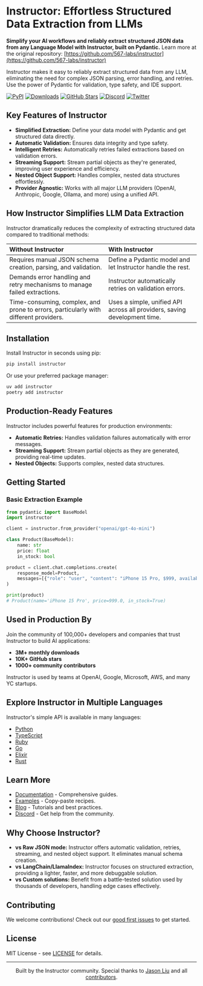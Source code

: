 # Instructor: Effortless Structured Data Extraction from LLMs

**Simplify your AI workflows and reliably extract structured JSON data from any Language Model with Instructor, built on Pydantic.** Learn more at the original repository: [https://github.com/567-labs/instructor](https://github.com/567-labs/instructor)

Instructor makes it easy to reliably extract structured data from any LLM, eliminating the need for complex JSON parsing, error handling, and retries. Use the power of Pydantic for validation, type safety, and IDE support.

[![PyPI](https://img.shields.io/pypi/v/instructor?style=flat-square)](https://pypi.org/project/instructor/)
[![Downloads](https://img.shields.io/pypi/dm/instructor?style=flat-square)](https://pypi.org/project/instructor/)
[![GitHub Stars](https://img.shields.io/github/stars/instructor-ai/instructor?style=flat-square)](https://github.com/instructor-ai/instructor)
[![Discord](https://img.shields.io/discord/1192334452110659664?style=flat-square)](https://discord.gg/bD9YE9JArw)
[![Twitter](https://img.shields.io/twitter/follow/jxnlco?style=flat-square)](https://twitter.com/jxnlco)

## Key Features of Instructor

*   **Simplified Extraction:** Define your data model with Pydantic and get structured data directly.
*   **Automatic Validation:** Ensures data integrity and type safety.
*   **Intelligent Retries:** Automatically retries failed extractions based on validation errors.
*   **Streaming Support:** Stream partial objects as they're generated, improving user experience and efficiency.
*   **Nested Object Support:** Handles complex, nested data structures effortlessly.
*   **Provider Agnostic:** Works with all major LLM providers (OpenAI, Anthropic, Google, Ollama, and more) using a unified API.

## How Instructor Simplifies LLM Data Extraction

Instructor dramatically reduces the complexity of extracting structured data compared to traditional methods:

| Without Instructor                                                                   | With Instructor                                                                      |
| :----------------------------------------------------------------------------------- | :----------------------------------------------------------------------------------- |
| Requires manual JSON schema creation, parsing, and validation.                       | Define a Pydantic model and let Instructor handle the rest.                           |
| Demands error handling and retry mechanisms to manage failed extractions.             | Instructor automatically retries on validation errors.                              |
| Time-consuming, complex, and prone to errors, particularly with different providers. | Uses a simple, unified API across all providers, saving development time.           |

## Installation

Install Instructor in seconds using pip:

```bash
pip install instructor
```

Or use your preferred package manager:

```bash
uv add instructor
poetry add instructor
```

## Production-Ready Features

Instructor includes powerful features for production environments:

*   **Automatic Retries:** Handles validation failures automatically with error messages.
*   **Streaming Support:** Stream partial objects as they are generated, providing real-time updates.
*   **Nested Objects:** Supports complex, nested data structures.

## Getting Started

### Basic Extraction Example

```python
from pydantic import BaseModel
import instructor

client = instructor.from_provider("openai/gpt-4o-mini")

class Product(BaseModel):
    name: str
    price: float
    in_stock: bool

product = client.chat.completions.create(
    response_model=Product,
    messages=[{"role": "user", "content": "iPhone 15 Pro, $999, available now"}],
)

print(product)
# Product(name='iPhone 15 Pro', price=999.0, in_stock=True)
```

## Used in Production By

Join the community of 100,000+ developers and companies that trust Instructor to build AI applications:

*   **3M+ monthly downloads**
*   **10K+ GitHub stars**
*   **1000+ community contributors**

Instructor is used by teams at OpenAI, Google, Microsoft, AWS, and many YC startups.

## Explore Instructor in Multiple Languages

Instructor's simple API is available in many languages:

*   [Python](https://python.useinstructor.com)
*   [TypeScript](https://js.useinstructor.com)
*   [Ruby](https://ruby.useinstructor.com)
*   [Go](https://go.useinstructor.com)
*   [Elixir](https://hex.pm/packages/instructor)
*   [Rust](https://rust.useinstructor.com)

## Learn More

*   [Documentation](https://python.useinstructor.com) - Comprehensive guides.
*   [Examples](https://python.useinstructor.com/examples/) - Copy-paste recipes.
*   [Blog](https://python.useinstructor.com/blog/) - Tutorials and best practices.
*   [Discord](https://discord.gg/bD9YE9JArw) - Get help from the community.

## Why Choose Instructor?

*   **vs Raw JSON mode:** Instructor offers automatic validation, retries, streaming, and nested object support. It eliminates manual schema creation.
*   **vs LangChain/LlamaIndex:** Instructor focuses on structured extraction, providing a lighter, faster, and more debuggable solution.
*   **vs Custom solutions:** Benefit from a battle-tested solution used by thousands of developers, handling edge cases effectively.

## Contributing

We welcome contributions! Check out our [good first issues](https://github.com/instructor-ai/instructor/labels/good%20first%20issue) to get started.

## License

MIT License - see [LICENSE](https://github.com/instructor-ai/instructor/blob/main/LICENSE) for details.

---

<p align="center">
Built by the Instructor community. Special thanks to <a href="https://twitter.com/jxnlco">Jason Liu</a> and all <a href="https://github.com/instructor-ai/instructor/graphs/contributors">contributors</a>.
</p>